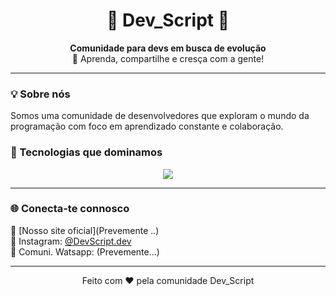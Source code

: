 <h1 align="center">👾 Dev_Script 👾</h1>
<p align="center">
  <b>Comunidade para devs em busca de evolução</b><br>
  🚀 Aprenda, compartilhe e cresça com a gente!  
</p>

---

### 💡 Sobre nós
Somos uma comunidade de desenvolvedores que exploram o mundo da programação com foco em aprendizado constante e colaboração.

### 🧠 Tecnologias que dominamos
<div align="center">
  <img src="https://skillicons.dev/icons?i=html,css,js,php,python,mysql,bootstrap,java,react" />
</div>

---

### 🌐 Conecta-te connosco
🔗 [Nosso site oficial](Prevemente
..)  
📱 Instagram: [@DevScript.dev](https://www.instagram.com/devscript.dev?igsh=YzljYTk1ODg3Zg==)  
💬 Comuni. Watsapp: (Prevemente...)

---

<p align="center">Feito com ❤️ pela comunidade Dev_Script</p>
